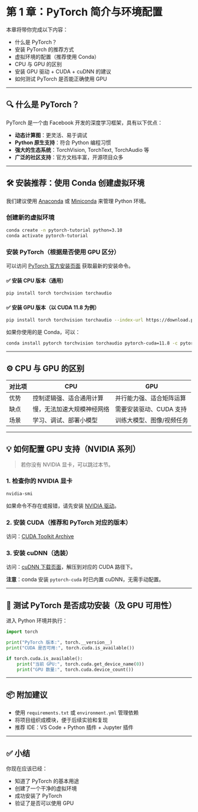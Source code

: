 # 第 1 章：PyTorch 简介与环境配置

本章将带你完成以下内容：

- 什么是 PyTorch？
- 安装 PyTorch 的推荐方式
- 虚拟环境的配置（推荐使用 Conda）
- CPU 与 GPU 的区别
- 安装 GPU 驱动 + CUDA + cuDNN 的建议
- 如何测试 PyTorch 是否能正确使用 GPU

---

## 🔍 什么是 PyTorch？

PyTorch 是一个由 Facebook 开发的深度学习框架，具有以下优点：

- **动态计算图**：更灵活、易于调试
- **Python 原生支持**：符合 Python 编程习惯
- **强大的生态系统**：TorchVision, TorchText, TorchAudio 等
- **广泛的社区支持**：官方文档丰富，开源项目众多

---

## 🛠️ 安装推荐：使用 Conda 创建虚拟环境

我们建议使用 [Anaconda](https://www.anaconda.com/) 或 [Miniconda](https://docs.conda.io/en/latest/miniconda.html) 来管理 Python 环境。

### 创建新的虚拟环境

```bash
conda create -n pytorch-tutorial python=3.10
conda activate pytorch-tutorial
```

### 安装 PyTorch（根据是否使用 GPU 区分）

可以访问 [PyTorch 官方安装页面](https://pytorch.org/get-started/locally/) 获取最新的安装命令。

#### ✅ 安装 CPU 版本（通用）

```bash
pip install torch torchvision torchaudio
```

#### ✅ 安装 GPU 版本（以 CUDA 11.8 为例）

```bash
pip install torch torchvision torchaudio --index-url https://download.pytorch.org/whl/cu118
```

如果你使用的是 Conda，可以：

```bash
conda install pytorch torchvision torchaudio pytorch-cuda=11.8 -c pytorch -c nvidia
```

---

## ⚙️ CPU 与 GPU 的区别

| 对比项 | CPU           | GPU            |
| --- | ------------- | -------------- |
| 优势  | 控制逻辑强、适合通用计算  | 并行能力强、适合矩阵运算   |
| 缺点  | 慢，无法加速大规模神经网络 | 需要安装驱动、CUDA 支持 |
| 场景  | 学习、调试、部署小模型   | 训练大模型、图像/视频任务  |

---

## 💡 如何配置 GPU 支持（NVIDIA 系列）

> 若你没有 NVIDIA 显卡，可以跳过本节。

### 1. 检查你的 NVIDIA 显卡

```bash
nvidia-smi
```

如果命令不存在或报错，请先安装 [NVIDIA 驱动](https://www.nvidia.com/Download/index.aspx)。

### 2. 安装 CUDA（推荐和 PyTorch 对应的版本）

访问：[CUDA Toolkit Archive](https://developer.nvidia.com/cuda-toolkit-archive)

### 3. 安装 cuDNN（选装）

访问：[cuDNN 下载页面](https://developer.nvidia.com/cudnn)，解压到对应的 CUDA 路径下。

**注意**：conda 安装 `pytorch-cuda` 时已内置 cuDNN，无需手动配置。

---

## 🧪 测试 PyTorch 是否成功安装（及 GPU 可用性）

进入 Python 环境并执行：

```python
import torch

print("PyTorch 版本:", torch.__version__)
print("CUDA 是否可用:", torch.cuda.is_available())

if torch.cuda.is_available():
    print("当前 GPU:", torch.cuda.get_device_name(0))
    print("GPU 数量:", torch.cuda.device_count())
```

---

## 📦 附加建议

* 使用 `requirements.txt` 或 `environment.yml` 管理依赖
* 将项目组织成模块，便于后续实验和复现
* 推荐 IDE：VS Code + Python 插件 + Jupyter 插件

---

## ✅ 小结

你现在应该已经：

* 知道了 PyTorch 的基本用途
* 创建了一个干净的虚拟环境
* 成功安装了 PyTorch
* 验证了是否可以使用 GPU